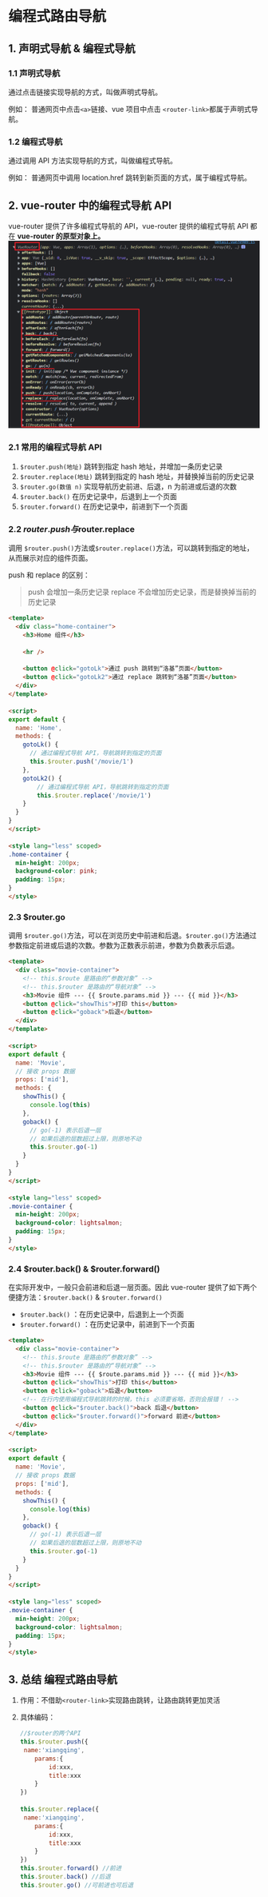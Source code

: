 # 编程式路由导航

## 1. 声明式导航 & 编程式导航

### 1.1 声明式导航

通过点击链接实现导航的方式，叫做声明式导航。

例如： 普通网页中点击`<a>`链接、vue 项目中点击 `<router-link>`都属于声明式导航。

### 1.2 编程式导航

通过调用 API 方法实现导航的方式，叫做编程式导航。

例如： 普通网页中调用 location.href 跳转到新页面的方式，属于编程式导航。

## 2. vue-router 中的编程式导航 API

vue-router 提供了许多编程式导航的 API，vue-router 提供的编程式导航 API 都在 **vue-router 的原型对象上。** ![在这里插入图片描述](./assets/43.编程式路由导航/5eb36c8844ad745e886e01cca428c912.png)

### 2.1 常用的编程式导航 API

1. `$router.push(地址)` 跳转到指定 hash 地址，并增加一条历史记录
2. `$router.replace(地址)` 跳转到指定的 hash 地址，并替换掉当前的历史记录
3. `$router.go(数值 n)` 实现导航历史前进、后退，n 为前进或后退的次数
4. `$router.back()` 在历史记录中，后退到上一个页面
5. `$router.forward()` 在历史记录中，前进到下一个页面

### 2.2 $router.push与$router.replace

调用 `$router.push()`方法或`$router.replace()`方法，可以跳转到指定的地址，从而展示对应的组件页面。

push 和 replace 的区别：

> push 会增加一条历史记录 replace 不会增加历史记录，而是替换掉当前的历史记录

```html
<template>
  <div class="home-container">
    <h3>Home 组件</h3>

    <hr />

    <button @click="gotoLk">通过 push 跳转到“洛基”页面</button>
    <button @click="gotoLk2">通过 replace 跳转到“洛基”页面</button>
  </div>
</template>

<script>
export default {
  name: 'Home',
  methods: {
    gotoLk() {
      // 通过编程式导航 API，导航跳转到指定的页面
      this.$router.push('/movie/1')
    },
    gotoLk2() {
    	// 通过编程式导航 API，导航跳转到指定的页面
      	this.$router.replace('/movie/1')
    }
  }
}
</script>

<style lang="less" scoped>
.home-container {
  min-height: 200px;
  background-color: pink;
  padding: 15px;
}
</style>
```

### 2.3 $router.go

调用 `$router.go()`方法，可以在浏览历史中前进和后退。`$router.go()`方法通过参数指定前进或后退的次数。参数为正数表示前进，参数为负数表示后退。

```html
<template>
  <div class="movie-container">
    <!-- this.$route 是路由的“参数对象” -->
    <!-- this.$router 是路由的“导航对象” -->
    <h3>Movie 组件 --- {{ $route.params.mid }} --- {{ mid }}</h3>
    <button @click="showThis">打印 this</button>
    <button @click="goback">后退</button>
  </div>
</template>

<script>
export default {
  name: 'Movie',
  // 接收 props 数据
  props: ['mid'],
  methods: {
    showThis() {
      console.log(this)
    },
    goback() {
      // go(-1) 表示后退一层
      // 如果后退的层数超过上限，则原地不动
      this.$router.go(-1)
    }
  }
}
</script>

<style lang="less" scoped>
.movie-container {
  min-height: 200px;
  background-color: lightsalmon;
  padding: 15px;
}
</style>
```

### 2.4 $router.back() & $router.forward()

在实际开发中，一般只会前进和后退一层页面。因此 vue-router 提供了如下两个便捷方法：`$router.back()` & `$router.forward()`

- `$router.back()` ：在历史记录中，后退到上一个页面
- `$router.forward()` ：在历史记录中，前进到下一个页面

```html
<template>
  <div class="movie-container">
    <!-- this.$route 是路由的“参数对象” -->
    <!-- this.$router 是路由的“导航对象” -->
    <h3>Movie 组件 --- {{ $route.params.mid }} --- {{ mid }}</h3>
    <button @click="showThis">打印 this</button>
    <button @click="goback">后退</button>
    <!-- 在行内使用编程式导航跳转的时候，this 必须要省略，否则会报错！ -->
    <button @click="$router.back()">back 后退</button>
    <button @click="$router.forward()">forward 前进</button>
  </div>
</template>

<script>
export default {
  name: 'Movie',
  // 接收 props 数据
  props: ['mid'],
  methods: {
    showThis() {
      console.log(this)
    },
    goback() {
      // go(-1) 表示后退一层
      // 如果后退的层数超过上限，则原地不动
      this.$router.go(-1)
    }
  }
}
</script>

<style lang="less" scoped>
.movie-container {
  min-height: 200px;
  background-color: lightsalmon;
  padding: 15px;
}
</style>
```

## 3. 总结 编程式路由导航

1. 作用：不借助`<router-link>`实现路由跳转，让路由跳转更加灵活

2. 具体编码：

   ```js
   //$router的两个API
   this.$router.push({
   	name:'xiangqing',
       params:{
           id:xxx,
           title:xxx
       }
   })
   
   this.$router.replace({
   	name:'xiangqing',
       params:{
           id:xxx,
           title:xxx
       }
   })
   this.$router.forward() //前进
   this.$router.back() //后退
   this.$router.go() //可前进也可后退
   ```

